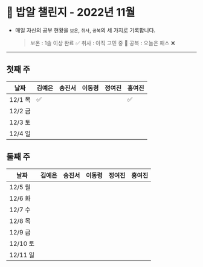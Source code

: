 # 🍚 밥알 챌린지 - 2022년 11월
- 매일 자신의 공부 현황을 `보온`, `취사`, `공복`의 세 가지로 기록합니다.
    
    > 보온 : 1솔 이상 완료 ✅
    취사 : 아직 고민 중 🤔
    공복 : 오늘은 패스 ❌
---

## 첫째 주
**날짜**|김예은|송진서|이동령|정여진|홍여진
---|---|---|---|---|---
12/1 목|✅ | | | |✅
12/2 금| | | | | 
12/3 토| | | | | 
12/4 일| | | | | 


## 둘째 주
**날짜**|김예은|송진서|이동령|정여진|홍여진
---|---|---|---|---|---
12/5 월| | | | |
12/6 화| | | | |
12/7 수| | | | |
12/8 목| | | | |
12/9 금| | | | |
12/10 토| | | | |
12/11 일| | | | |
